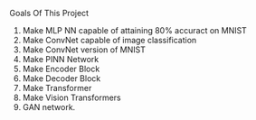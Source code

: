 Goals Of This Project

1. Make MLP NN capable of attaining 80% accuract on MNIST 
2. Make ConvNet capable of image classification
3. Make ConvNet version of MNIST
4. Make PINN Network
5. Make Encoder Block
6. Make Decoder Block
7. Make Transformer
8. Make Vision Transformers
9. GAN network.
